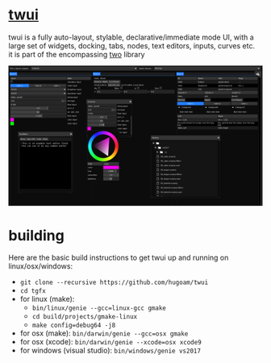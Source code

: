 # [twui](https://github.com/hugoam/tgfx)

twui is a fully auto-layout, stylable, declarative/immediate mode UI, with a large set of widgets, docking, tabs, nodes, text editors, inputs, curves etc.  
it is part of the encompassing [two](https://github.com/hugoam/two) library 

![styles](media/ui0.gif?raw=true)

# building
Here are the basic build instructions to get twui up and running on linux/osx/windows:
- `git clone --recursive https://github.com/hugoam/twui`
- `cd tgfx`
- for linux (make):
  - `bin/linux/genie --gcc=linux-gcc gmake`
  - `cd build/projects/gmake-linux`
  - `make config=debug64 -j8`
- for osx (make): `bin/darwin/genie --gcc=osx gmake`
- for osx (xcode): `bin/darwin/genie --xcode=osx xcode9`
- for windows (visual studio): `bin/windows/genie vs2017`
